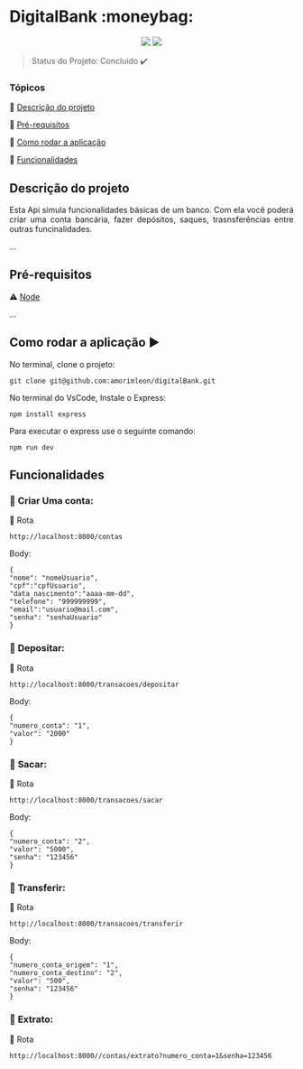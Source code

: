 <h1>DigitalBank :moneybag: </h1>
  
<p align="center">


  <img src="https://img.shields.io/badge/JavaScript-F7DF1E.svg?style=for-the-badge&logo=JavaScript&logoColor=black"/>
  <img src="https://img.shields.io/badge/Node.js-339933.svg?style=for-the-badge&logo=nodedotjs&logoColor=white"/>
</p>

> Status do Projeto: Concluído :heavy_check_mark: 

### Tópicos 

:small_blue_diamond: [Descrição do projeto](#descrição-do-projeto)

:small_blue_diamond: [Pré-requisitos](#pré-requisitos)

:small_blue_diamond: [Como rodar a aplicação](#como-rodar-a-aplicação-arrow_forward)

:small_blue_diamond: [Funcionalidades](#funcionalidades)

## Descrição do projeto

<P align="justify">Esta Api simula funcionalidades básicas de um banco. Com ela você poderá criar uma conta bancária, fazer depósitos, saques, trasnsferências entre outras funcinalidades.</P>

...

## Pré-requisitos

:warning: [Node](https://nodejs.org/en/download/)

...

## Como rodar a aplicação :arrow_forward:

No terminal, clone o projeto: 

```
git clone git@github.com:amorimleon/digitalBank.git
```

No terminal do VsCode, Instale o Express:

```
npm install express
```

Para executar o express use o seguinte comando:
```
npm run dev
```
## Funcionalidades
### :pushpin: **Criar Uma conta:**

🔗 Rota
```
http://localhost:8000/contas
```
Body:
```
{
"nome": "nomeUsuario",
"cpf":"cpfUsuario",
"data_nascimento":"aaaa-mm-dd",
"telefone": "999999999",
"email":"usuario@mail.com",
"senha": "senhaUsuario"
}
```

### :pushpin: **Depositar:**

🔗 Rota
```
http://localhost:8000/transacoes/depositar
```
Body:
```
{
"numero_conta": "1", 
"valor": "2000"
}
```

### :pushpin: **Sacar:**

🔗 Rota
```
http://localhost:8000/transacoes/sacar
```
Body:
```
{
"numero_conta": "2",
"valor": "5000",
"senha": "123456"
}
```

### :pushpin: **Transferir:**

🔗 Rota
```
http://localhost:8000/transacoes/transferir
```
Body:
```
{ 
"numero_conta_origem": "1",
"numero_conta_destino": "2",
"valor": "500",
"senha": "123456"
}
```

### :pushpin: **Extrato:**

🔗 Rota
```
http://localhost:8000//contas/extrato?numero_conta=1&senha=123456
```
